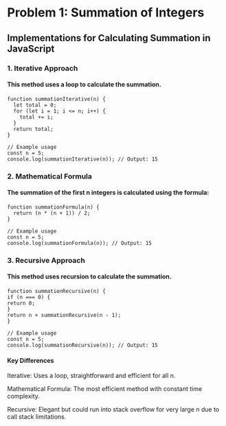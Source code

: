 # Problem 1: Summation of Integers

## Implementations for Calculating Summation in JavaScript

### 1. Iterative Approach

#### This method uses a loop to calculate the summation.

```
function summationIterative(n) {
  let total = 0;
  for (let i = 1; i <= n; i++) {
    total += i;
  }
  return total;
}

// Example usage
const n = 5;
console.log(summationIterative(n)); // Output: 15
```

### 2. Mathematical Formula

#### The summation of the first n integers is calculated using the formula:

```
function summationFormula(n) {
  return (n * (n + 1)) / 2;
}

// Example usage
const n = 5;
console.log(summationFormula(n)); // Output: 15
```

### 3. Recursive Approach

#### This method uses recursion to calculate the summation.

```
function summationRecursive(n) {
if (n === 0) {
return 0;
}
return n + summationRecursive(n - 1);
}

// Example usage
const n = 5;
console.log(summationRecursive(n)); // Output: 15
```

#### Key Differences

Iterative: Uses a loop, straightforward and efficient for all n.

Mathematical Formula: The most efficient method with constant time complexity.

Recursive: Elegant but could run into stack overflow for very large n due to call stack limitations.
